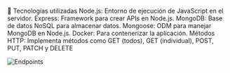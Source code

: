 🚀 Tecnologías utilizadas
Node.js: Entorno de ejecución de JavaScript en el servidor.
Express: Framework para crear APIs en Node.js.
MongoDB: Base de datos NoSQL para almacenar datos.
Mongoose: ODM para manejar MongoDB en Node.js.
Docker: Para contenerizar la aplicación.
Métodos HTTP: Implementa métodos como GET (todos), GET (individual), POST, PUT, PATCH y DELETE



![Endpoints](https://github.com/user-attachments/assets/50ac30c0-e3fb-4ea1-bfb8-b5011471634a)
